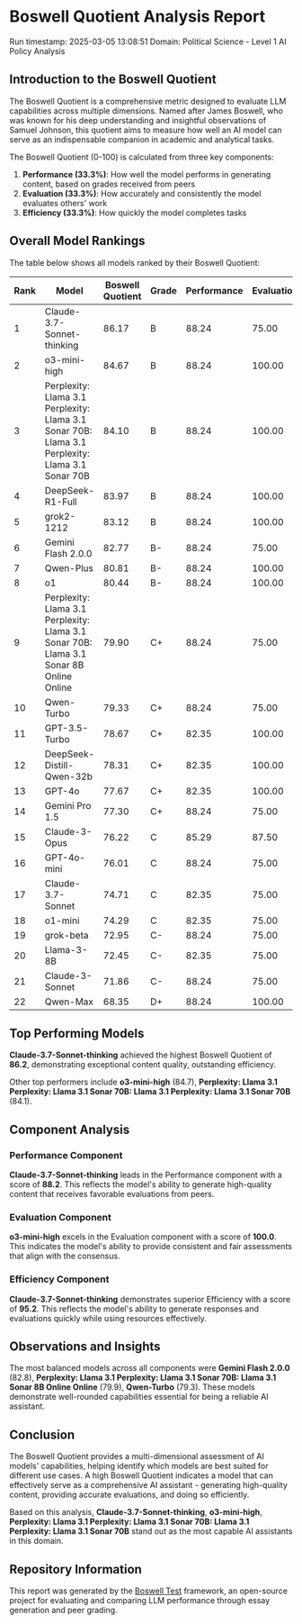 # Boswell Quotient Analysis Report

Run timestamp: 2025-03-05 13:08:51
Domain: Political Science - Level 1 AI Policy Analysis

## Introduction to the Boswell Quotient
The Boswell Quotient is a comprehensive metric designed to evaluate LLM capabilities across multiple dimensions. Named after James Boswell, who was known for his deep understanding and insightful observations of Samuel Johnson, this quotient aims to measure how well an AI model can serve as an indispensable companion in academic and analytical tasks.

The Boswell Quotient (0-100) is calculated from three key components:
1. **Performance (33.3%)**: How well the model performs in generating content, based on grades received from peers
2. **Evaluation (33.3%)**: How accurately and consistently the model evaluates others' work
3. **Efficiency (33.3%)**: How quickly the model completes tasks

## Overall Model Rankings
The table below shows all models ranked by their Boswell Quotient:

| Rank | Model | Boswell Quotient | Grade | Performance | Evaluation | Efficiency |
|------|-------|-----------------|-------|------------|------------|------------|
| 1 | Claude-3.7-Sonnet-thinking | 86.17 | B | 88.24 | 75.00 | 95.24 |
| 2 | o3-mini-high | 84.67 | B | 88.24 | 100.00 | 65.84 |
| 3 | Perplexity: Llama 3.1 Perplexity: Llama 3.1 Sonar 70B: Llama 3.1 Perplexity: Llama 3.1 Sonar 70B | 84.10 | B | 88.24 | 100.00 | 64.12 |
| 4 | DeepSeek-R1-Full | 83.97 | B | 88.24 | 100.00 | 63.72 |
| 5 | grok2-1212 | 83.12 | B | 88.24 | 100.00 | 61.19 |
| 6 | Gemini Flash 2.0.0 | 82.77 | B- | 88.24 | 75.00 | 85.08 |
| 7 | Qwen-Plus | 80.81 | B- | 88.24 | 100.00 | 54.27 |
| 8 | o1 | 80.44 | B- | 88.24 | 100.00 | 53.17 |
| 9 | Perplexity: Llama 3.1 Perplexity: Llama 3.1 Sonar 70B: Llama 3.1 Sonar 8B Online Online | 79.90 | C+ | 88.24 | 75.00 | 76.47 |
| 10 | Qwen-Turbo | 79.33 | C+ | 88.24 | 75.00 | 74.77 |
| 11 | GPT-3.5-Turbo | 78.67 | C+ | 82.35 | 100.00 | 53.72 |
| 12 | DeepSeek-Distill-Qwen-32b | 78.31 | C+ | 82.35 | 100.00 | 52.65 |
| 13 | GPT-4o | 77.67 | C+ | 82.35 | 100.00 | 50.75 |
| 14 | Gemini Pro 1.5 | 77.30 | C+ | 88.24 | 75.00 | 68.68 |
| 15 | Claude-3-Opus | 76.22 | C | 85.29 | 87.50 | 55.93 |
| 16 | GPT-4o-mini | 76.01 | C | 88.24 | 75.00 | 64.83 |
| 17 | Claude-3.7-Sonnet | 74.71 | C | 82.35 | 75.00 | 66.80 |
| 18 | o1-mini | 74.29 | C | 82.35 | 75.00 | 65.55 |
| 19 | grok-beta | 72.95 | C- | 88.24 | 75.00 | 55.67 |
| 20 | Llama-3-8B | 72.45 | C- | 82.35 | 75.00 | 60.03 |
| 21 | Claude-3-Sonnet | 71.86 | C- | 88.24 | 75.00 | 52.41 |
| 22 | Qwen-Max | 68.35 | D+ | 88.24 | 100.00 | 16.96 |

## Top Performing Models

**Claude-3.7-Sonnet-thinking** achieved the highest Boswell Quotient of **86.2**, 
demonstrating exceptional content quality, outstanding efficiency.

Other top performers include **o3-mini-high** (84.7), **Perplexity: Llama 3.1 Perplexity: Llama 3.1 Sonar 70B: Llama 3.1 Perplexity: Llama 3.1 Sonar 70B** (84.1).

## Component Analysis

### Performance Component
**Claude-3.7-Sonnet-thinking** leads in the Performance component with a score of **88.2**. This reflects the model's ability to generate high-quality content that receives favorable evaluations from peers.

### Evaluation Component
**o3-mini-high** excels in the Evaluation component with a score of **100.0**. This indicates the model's ability to provide consistent and fair assessments that align with the consensus.

### Efficiency Component
**Claude-3.7-Sonnet-thinking** demonstrates superior Efficiency with a score of **95.2**. This reflects the model's ability to generate responses and evaluations quickly while using resources effectively.

## Observations and Insights
The most balanced models across all components were **Gemini Flash 2.0.0** (82.8), **Perplexity: Llama 3.1 Perplexity: Llama 3.1 Sonar 70B: Llama 3.1 Sonar 8B Online Online** (79.9), **Qwen-Turbo** (79.3). These models demonstrate well-rounded capabilities essential for being a reliable AI assistant.

## Conclusion
The Boswell Quotient provides a multi-dimensional assessment of AI models' capabilities, helping identify which models are best suited for different use cases. A high Boswell Quotient indicates a model that can effectively serve as a comprehensive AI assistant - generating high-quality content, providing accurate evaluations, and doing so efficiently.

Based on this analysis, **Claude-3.7-Sonnet-thinking**, **o3-mini-high**, **Perplexity: Llama 3.1 Perplexity: Llama 3.1 Sonar 70B: Llama 3.1 Perplexity: Llama 3.1 Sonar 70B** stand out as the most capable AI assistants in this domain.

## Repository Information
This report was generated by the [Boswell Test](https://github.com/referential-ai/boswell-test) framework, an open-source project for evaluating and comparing LLM performance through essay generation and peer grading.